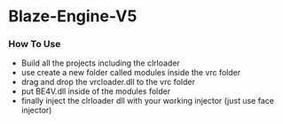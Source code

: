 # Blaze-Engine-V5
### How To Use
- Build all the projects including the clrloader
- use create a new folder called modules inside the vrc folder
- drag and drop the vrcloader.dll to the vrc folder
- put BE4V.dll inside of the modules folder
- finally inject the clrloader dll with your working injector (just use face injector)
